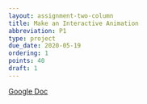 ```yaml
---
layout: assignment-two-column
title: Make an Interactive Animation
abbreviation: P1
type: project
due_date: 2020-05-19
ordering: 1 
points: 40
draft: 1
---
```


[Google Doc](https://docs.google.com/document/d/16DKHCKL4qQOxsXHzQ0rk244YOQ3kWCk49izeDpIfcOE/edit#)